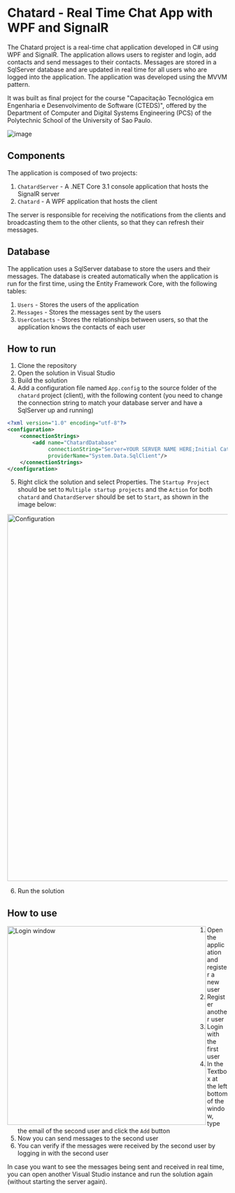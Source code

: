 # Chatard - Real Time Chat App with WPF and SignalR

The Chatard project is a real-time chat application developed in C# using WPF and SignalR. The application allows users to register and login, add contacts and send messages to their contacts. Messages are stored in a SqlServer database and are updated in real time for all users who are logged into the application. The application was developed using the MVVM pattern.

It was built as final project for the course "Capacitação Tecnológica em Engenharia e Desenvolvimento de Software (CTEDS)", offered by the Department of Computer and Digital Systems Engineering (PCS) of the Polytechnic School of the University of Sao Paulo.

<img alt="image" src="https://user-images.githubusercontent.com/78484194/208271321-12c15597-c3ae-46df-a8f2-aeda9f847c7e.png">


## Components

The application is composed of two projects:

1. `ChatardServer` - A .NET Core 3.1 console application that hosts the SignalR server
2. `Chatard` - A WPF application that hosts the client

The server is responsible for receiving the notifications from the clients and broadcasting them to the other clients, so that they can refresh their messages.


## Database

The application uses a SqlServer database to store the users and their messages. The database is created automatically when the application is run for the first time, using the Entity Framework Core, with the following tables:

1. `Users` - Stores the users of the application
2. `Messages` - Stores the messages sent by the users
3. `UserContacts` - Stores the relationships between users, so that the application knows the contacts of each user


## How to run  

1. Clone the repository
2. Open the solution in Visual Studio
3. Build the solution
4. Add a configuration file named `App.config` to the source folder of the `chatard` project (client), with the following content (you need to change the connection string to match your database server and have a SqlServer up and running)

```xml
<?xml version="1.0" encoding="utf-8"?>
<configuration>
	<connectionStrings>
		<add name="ChatardDatabase"
			 connectionString="Server=YOUR SERVER NAME HERE;Initial Catalog= YOUR DATABASE NAME HERE ;User id= YOUR USERNAME HERE ;pwd=  YOUR PASSWORD HERE ;"
			 providerName="System.Data.SqlClient"/>
	</connectionStrings>
</configuration>
```

5. Right click the solution and select Properties. The `Startup Project` should be set to `Multiple startup projects` and the `Action` for both `chatard` and `ChatardServer` should be set to `Start`, as shown in the image below:


<img width="838" alt="Configuration" align="center" src="https://user-images.githubusercontent.com/78484194/208271452-7958194f-1140-4e92-b4d3-5f886ef10b76.png">

6. Run the solution

## How to use

<img width="454" alt="Login window" align="left" src="https://user-images.githubusercontent.com/78484194/208271477-0d348d52-53fd-4880-a5d5-3675fadd3baf.png">

1. Open the application and register a new user
2. Register another user
3. Login with the first user
4. In the Textbox at the left bottom of the window, type the email of the second user and click the `Add` button
5. Now you can send messages to the second user
6. You can verify if the messages were received by the second user by logging in with the second user


In case you want to see the messages being sent and received in real time, you can open another Visual Studio instance and run the solution again (without starting the server again).

